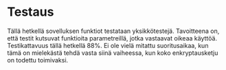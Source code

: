 # Testaus

Tällä hetkellä sovelluksen funktiot testataan yksikkötestejä. Tavoitteena on, että testit kutsuvat funktioita parametreillä, jotka vastaavat oikeaa käyttöä.
Testikattavuus tällä hetkellä 88%. Ei ole vielä mitattu suoritusaikaa, kun tämä on mielekästä tehdä vasta siinä vaiheessa, kun koko enkryptausketju on todettu toimivaksi.


